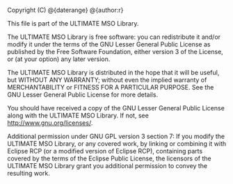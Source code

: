 Copyright (C) @{daterange} @{author:r}

This file is part of the ULTIMATE MSO Library.

The ULTIMATE MSO Library is free software: you can redistribute it and/or modify
it under the terms of the GNU Lesser General Public License as published
by the Free Software Foundation, either version 3 of the License, or
(at your option) any later version.

The ULTIMATE MSO Library is distributed in the hope that it will be useful,
but WITHOUT ANY WARRANTY; without even the implied warranty of
MERCHANTABILITY or FITNESS FOR A PARTICULAR PURPOSE.  See the
GNU Lesser General Public License for more details.

You should have received a copy of the GNU Lesser General Public License
along with the ULTIMATE MSO Library. If not, see <http://www.gnu.org/licenses/>.

Additional permission under GNU GPL version 3 section 7:
If you modify the ULTIMATE MSO Library, or any covered work, by linking
or combining it with Eclipse RCP (or a modified version of Eclipse RCP), 
containing parts covered by the terms of the Eclipse Public License, the 
licensors of the ULTIMATE MSO Library grant you additional permission 
to convey the resulting work.
